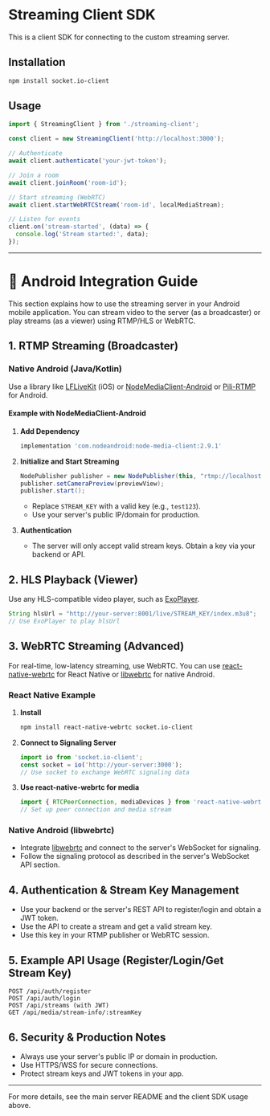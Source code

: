 # Streaming Client SDK

This is a client SDK for connecting to the custom streaming server.

## Installation

```bash
npm install socket.io-client
```

## Usage

```javascript
import { StreamingClient } from './streaming-client';

const client = new StreamingClient('http://localhost:3000');

// Authenticate
await client.authenticate('your-jwt-token');

// Join a room
await client.joinRoom('room-id');

// Start streaming (WebRTC)
await client.startWebRTCStream('room-id', localMediaStream);

// Listen for events
client.on('stream-started', (data) => {
  console.log('Stream started:', data);
});
```

---

# 📱 Android Integration Guide

This section explains how to use the streaming server in your Android mobile application. You can stream video to the server (as a broadcaster) or play streams (as a viewer) using RTMP/HLS or WebRTC.

## 1. RTMP Streaming (Broadcaster)

### Native Android (Java/Kotlin)

Use a library like [LFLiveKit](https://github.com/LaiFengiOS/LFLiveKit) (iOS) or [NodeMediaClient-Android](https://github.com/NodeMedia/NodeMediaClient-Android) or [Pili-RTMP](https://github.com/pili-engineering/PLDroidMediaStreaming) for Android.

#### Example with NodeMediaClient-Android

1. **Add Dependency**
   ```gradle
   implementation 'com.nodeandroid:node-media-client:2.9.1'
   ```
2. **Initialize and Start Streaming**
   ```java
   NodePublisher publisher = new NodePublisher(this, "rtmp://localhost:1935/live/STREAM_KEY");
   publisher.setCameraPreview(previewView);
   publisher.start();
   ```
   - Replace `STREAM_KEY` with a valid key (e.g., `test123`).
   - Use your server's public IP/domain for production.

3. **Authentication**
   - The server will only accept valid stream keys. Obtain a key via your backend or API.

## 2. HLS Playback (Viewer)

Use any HLS-compatible video player, such as [ExoPlayer](https://github.com/google/ExoPlayer).

```java
String hlsUrl = "http://your-server:8001/live/STREAM_KEY/index.m3u8";
// Use ExoPlayer to play hlsUrl
```

## 3. WebRTC Streaming (Advanced)

For real-time, low-latency streaming, use WebRTC. You can use [react-native-webrtc](https://github.com/react-native-webrtc/react-native-webrtc) for React Native or [libwebrtc](https://webrtc.github.io/) for native Android.

### React Native Example

1. **Install**
   ```bash
   npm install react-native-webrtc socket.io-client
   ```
2. **Connect to Signaling Server**
   ```js
   import io from 'socket.io-client';
   const socket = io('http://your-server:3000');
   // Use socket to exchange WebRTC signaling data
   ```
3. **Use react-native-webrtc for media**
   ```js
   import { RTCPeerConnection, mediaDevices } from 'react-native-webrtc';
   // Set up peer connection and media stream
   ```

### Native Android (libwebrtc)
- Integrate [libwebrtc](https://webrtc.github.io/) and connect to the server's WebSocket for signaling.
- Follow the signaling protocol as described in the server's WebSocket API section.

## 4. Authentication & Stream Key Management
- Use your backend or the server's REST API to register/login and obtain a JWT token.
- Use the API to create a stream and get a valid stream key.
- Use this key in your RTMP publisher or WebRTC session.

## 5. Example API Usage (Register/Login/Get Stream Key)

```http
POST /api/auth/register
POST /api/auth/login
POST /api/streams (with JWT)
GET /api/media/stream-info/:streamKey
```

## 6. Security & Production Notes
- Always use your server's public IP or domain in production.
- Use HTTPS/WSS for secure connections.
- Protect stream keys and JWT tokens in your app.

---

For more details, see the main server README and the client SDK usage above.

